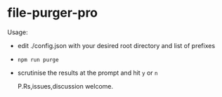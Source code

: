 # file-purger-pro

Usage:
- edit ./config.json with your desired root directory and list of prefixes
- `npm run purge`
- scrutinise the results at the prompt and hit `y` or `n`




  P.Rs,issues,discussion welcome. 

